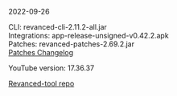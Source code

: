 2022-09-26
  
CLI: revanced-cli-2.11.2-all.jar  
Integrations: app-release-unsigned-v0.42.2.apk  
Patches: revanced-patches-2.69.2.jar  
[Patches Changelog](https://github.com/revanced/revanced-patches/releases/tag/v2.69.2)  

YouTube version: 17.36.37

[Revanced-tool repo](https://github.com/Kingsmanvn-Official/Revanced-tool)
